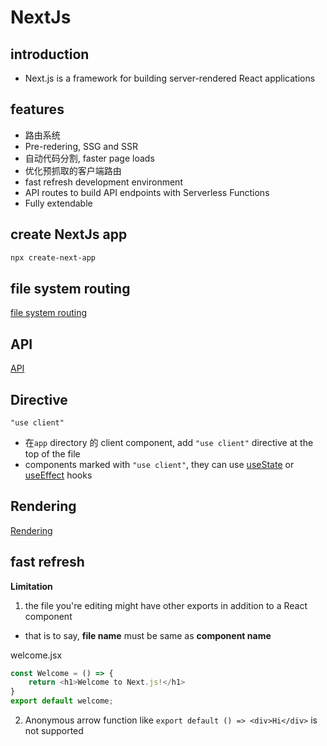 # NextJs

## introduction

- Next.js is a framework for building server-rendered React applications

## features

- 路由系统
- Pre-redering, SSG and SSR
- 自动代码分割, faster page loads
- 优化预抓取的客户端路由
- fast refresh development environment
- API routes to build API endpoints with Serverless Functions
- Fully extendable

## create NextJs app

```bash
npx create-next-app
```

## file system routing

[file system routing](NextJs_File_System_Routing.md)

## API

[API](NextJs_API.md)

## Directive

`"use client"`

- 在`app` directory 的 client component, add `"use client"` directive at the top of the file
- components marked with `"use client"`, they can use [useState]() or [useEffect]() hooks

## Rendering

[Rendering](NextJs_Rendering.md)

## fast refresh

**Limitation**

1. the file you're editing might have other exports in addition to a React component

- that is to say, **file name** must be same as **component name**

welcome.jsx

```js
const Welcome = () => {
    return <h1>Welcome to Next.js!</h1>
}
export default welcome;
```

2. Anonymous arrow function like `export default () => <div>Hi</div>` is not supported